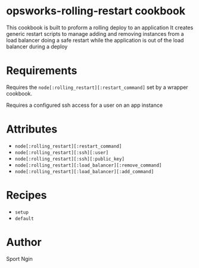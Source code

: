 # opsworks-rolling-restart cookbook

This cookbook is built to proform a rolling deploy to an application
It creates generic restart scripts to manage adding and removing instances from a load balancer doing a safe restart while the application is out of the load balancer during a deploy

# Requirements
Requires the `node[:rolling_restart][:restart_command]` set by a
wrapper cookbook.

Requires a configured ssh access for a user on an app
instance

# Attributes
* `node[:rolling_restart][:restart_command]`
* `node[:rolling_restart][:ssh][:user]`
* `node[:rolling_restart][:ssh][:public_key]`
* `node[:rolling_restart][:load_balancer][:remove_command]`
* `node[:rolling_restart][:load_balancer][:add_command]`

# Recipes

* `setup`
* `default`

# Author

Sport Ngin
